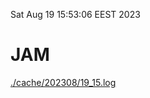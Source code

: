 Sat Aug 19 15:53:06 EEST 2023
# JAM
<a href='./cache/202308/19_15.log'>./cache/202308/19_15.log</a>

